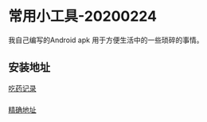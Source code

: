 # 常用小工具-20200224

我自己编写的Android apk 用于方便生活中的一些琐碎的事情。

## 安装地址

[吃药记录](https://github.com/Franklyn1987/useful-20200224/blob/master/APK%E6%8F%90%E5%8F%96.apk)
###
[精确地址](https://github.com/Franklyn1987/useful-20200224/blob/master/%E7%B2%BE%E7%A1%AE%E5%9C%B0%E5%9D%80.apk)

